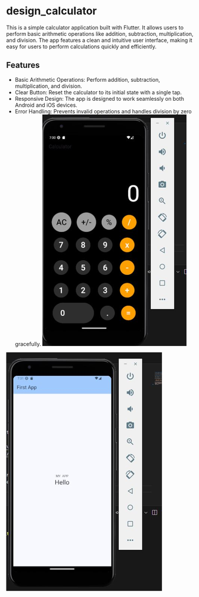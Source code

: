 # design_calculator

This is a simple calculator application built with Flutter. It allows users to perform basic arithmetic operations like addition, subtraction, multiplication, and division. The app features a clean and intuitive user interface, making it easy for users to perform calculations quickly and efficiently.

## Features

- Basic Arithmetic Operations: Perform addition, subtraction, multiplication, and division.
- Clear Button: Reset the calculator to its initial state with a single tap.
- Responsive Design: The app is designed to work seamlessly on both Android and iOS devices.
- Error Handling: Prevents invalid operations and handles division by zero gracefully.
![Calculator](/screenshots/calculator.JPG)

![HELLO](/screenshots/hello.JPG)
